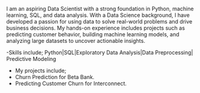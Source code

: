 I am an aspiring Data Scientist with a strong foundation in Python, machine learning, SQL, and data analysis. With a Data Science background, I have developed a passion for using data to solve real-world problems and drive business decisions. My hands-on experience includes projects such as predicting customer behavior, building machine learning models, and analyzing large datasets to uncover actionable insights.

-Skills include;
 Python|SQL|Exploratory Data Analysis|Data Preprocessing| Predictive Modeling
- My projects include;
- Churn Prediction for Beta Bank.
- Predicting Customer Churn for Interconnect. 
